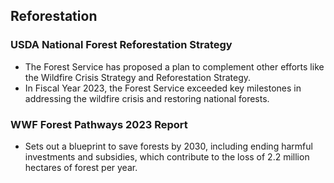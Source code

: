 ## Reforestation

### USDA National Forest Reforestation Strategy
- The Forest Service has proposed a plan to complement other efforts like the Wildfire Crisis Strategy and Reforestation Strategy.
- In Fiscal Year 2023, the Forest Service exceeded key milestones in addressing the wildfire crisis and restoring national forests.

### WWF Forest Pathways 2023 Report
- Sets out a blueprint to save forests by 2030, including ending harmful investments and subsidies, which contribute to the loss of 2.2 million hectares of forest per year.